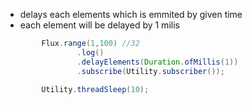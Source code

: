 - delays each elements which is emmited by given time
- each element will be delayed by 1 milis  

```java
        Flux.range(1,100) //32
                .log()
                .delayElements(Duration.ofMillis(1))
                .subscribe(Utility.subscriber());

        Utility.threadSleep(10);
```